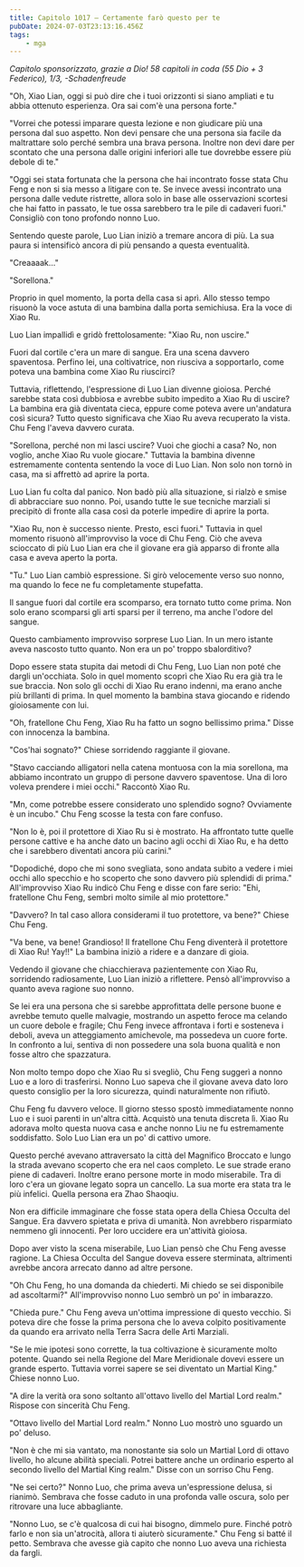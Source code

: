 ```yaml
---
title: Capitolo 1017 – Certamente farò questo per te
pubDate: 2024-07-03T23:13:16.456Z
tags:
    - mga
---
```



<em>Capitolo sponsorizzato, grazie a Dio!
58 capitoli in coda (55 Dio + 3 Federico), 1/3,
-Schadenfreude</em>


"Oh, Xiao Lian, oggi si può dire che i tuoi orizzonti si siano ampliati e tu abbia ottenuto esperienza. Ora sai com'è una persona forte."


"Vorrei che potessi imparare questa lezione e non giudicare più una persona dal suo aspetto. Non devi pensare che una persona sia facile da maltrattare solo perché sembra una brava persona. Inoltre non devi dare per scontato che una persona dalle origini inferiori alle tue dovrebbe essere più debole di te."


"Oggi sei stata fortunata che la persona che hai incontrato fosse stata Chu Feng e non si sia messo a litigare con te. Se invece avessi incontrato una persona dalle vedute ristrette, allora solo in base alle osservazioni scortesi che hai fatto in passato, le tue ossa sarebbero tra le pile di cadaveri fuori." Consigliò con tono profondo nonno Luo.


Sentendo queste parole, Luo Lian iniziò a tremare ancora di più. La sua paura si intensificò ancora di più pensando a questa eventualità.


"Creaaaak..."


"Sorellona."


Proprio in quel momento, la porta della casa si aprì. Allo stesso tempo risuonò la voce astuta di una bambina dalla porta semichiusa. Era la voce di Xiao Ru.


Luo Lian impallidì e gridò frettolosamente: "Xiao Ru, non uscire."


Fuori dal cortile c'era un mare di sangue. Era una scena davvero spaventosa. Perfino lei, una coltivatrice, non riusciva a sopportarlo, come poteva una bambina come Xiao Ru riuscirci?


Tuttavia, riflettendo, l'espressione di Luo Lian divenne gioiosa. Perché sarebbe stata così dubbiosa e avrebbe subito impedito a Xiao Ru di uscire? La bambina era già diventata cieca, eppure come poteva avere un'andatura così sicura? Tutto questo significava che Xiao Ru aveva recuperato la vista. Chu Feng l'aveva davvero curata.


"Sorellona, perché non mi lasci uscire? Vuoi che giochi a casa? No, non voglio, anche Xiao Ru vuole giocare." Tuttavia la bambina divenne estremamente contenta sentendo la voce di Luo Lian. Non solo non tornò in casa, ma si affrettò ad aprire la porta.


Luo Lian fu colta dal panico. Non badò più alla situazione, si rialzò e smise di abbracciare suo nonno. Poi, usando tutte le sue tecniche marziali si precipitò di fronte alla casa così da poterle impedire di aprire la porta.


"Xiao Ru, non è successo niente. Presto, esci fuori." Tuttavia in quel momento risuonò all'improvviso la voce di Chu Feng. Ciò che aveva scioccato di più Luo Lian era che il giovane era già apparso di fronte alla casa e aveva aperto la porta.


"Tu." Luo Lian cambiò espressione. Si girò velocemente verso suo nonno, ma quando lo fece ne fu completamente stupefatta.


Il sangue fuori dal cortile era scomparso, era tornato tutto come prima. Non solo erano scomparsi gli arti sparsi per il terreno, ma anche l'odore del sangue.


Questo cambiamento improvviso sorprese Luo Lian. In un mero istante aveva nascosto tutto quanto. Non era un po' troppo sbalorditivo?


Dopo essere stata stupita dai metodi di Chu Feng, Luo Lian non poté che dargli un'occhiata. Solo in quel momento scoprì che Xiao Ru era già tra le sue braccia. Non solo gli occhi di Xiao Ru erano indenni, ma erano anche più brillanti di prima. In quel momento la bambina stava giocando e ridendo gioiosamente con lui.


"Oh, fratellone Chu Feng, Xiao Ru ha fatto un sogno bellissimo prima." Disse con innocenza la bambina.


"Cos'hai sognato?" Chiese sorridendo raggiante il giovane.


"Stavo cacciando alligatori nella catena montuosa con la mia sorellona, ma abbiamo incontrato un gruppo di persone davvero spaventose. Una di loro voleva prendere i miei occhi." Raccontò Xiao Ru.


"Mn, come potrebbe essere considerato uno splendido sogno? Ovviamente è un incubo." Chu Feng scosse la testa con fare confuso.


"Non lo è, poi il protettore di Xiao Ru si è mostrato. Ha affrontato tutte quelle persone cattive e ha anche dato un bacino agli occhi di Xiao Ru, e ha detto che i sarebbero diventati ancora più carini."


"Dopodiché, dopo che mi sono svegliata, sono andata subito a vedere i miei occhi allo specchio e ho scoperto che sono davvero più splendidi di prima." All'improvviso Xiao Ru indicò Chu Feng e disse con fare serio: "Ehi, fratellone Chu Feng, sembri molto simile al mio protettore."


"Davvero? In tal caso allora considerami il tuo protettore, va bene?" Chiese Chu Feng.


"Va bene, va bene! Grandioso! Il fratellone Chu Feng diventerà il protettore di Xiao Ru! Yay!!" La bambina iniziò a ridere e a danzare di gioia.


Vedendo il giovane che chiacchierava pazientemente con Xiao Ru, sorridendo radiosamente, Luo Lian iniziò a riflettere. Pensò all'improvviso a quanto aveva ragione suo nonno.


Se lei era una persona che si sarebbe approfittata delle persone buone e avrebbe temuto quelle malvagie, mostrando un aspetto feroce ma celando un cuore debole e fragile; Chu Feng invece affrontava i forti e sosteneva i deboli, aveva un atteggiamento amichevole, ma possedeva un cuore forte.
In confronto a lui, sentiva di non possedere una sola buona qualità e non fosse altro che spazzatura.


Non molto tempo dopo che Xiao Ru si svegliò, Chu Feng suggerì a nonno Luo e a loro di trasferirsi. Nonno Luo sapeva che il giovane aveva dato loro questo consiglio per la loro sicurezza, quindi naturalmente non rifiutò.


Chu Feng fu davvero veloce. Il giorno stesso spostò immediatamente nonno Luo e i suoi parenti in un'altra città. Acquistò una tenuta discreta lì. Xiao Ru adorava molto questa nuova casa e anche nonno Liu ne fu estremamente soddisfatto. Solo Luo Lian era un po' di cattivo umore.


Questo perché avevano attraversato la città del Magnifico Broccato e lungo la strada avevano scoperto che era nel caos completo. Le sue strade erano piene di cadaveri. Inoltre erano persone morte in modo miserabile. Tra di loro c'era un giovane legato sopra un cancello. La sua morte era stata tra le più infelici. Quella persona era Zhao Shaoqiu.


Non era difficile immaginare che fosse stata opera della Chiesa Occulta del Sangue. Era davvero spietata e priva di umanità. Non avrebbero risparmiato nemmeno gli innocenti. Per loro uccidere era un'attività gioiosa.


Dopo aver visto la scena miserabile, Luo Lian pensò che Chu Feng avesse ragione. La Chiesa Occulta del Sangue doveva essere sterminata, altrimenti avrebbe ancora arrecato danno ad altre persone.


"Oh Chu Feng, ho una domanda da chiederti. Mi chiedo se sei disponibile ad ascoltarmi?" All'improvviso nonno Luo sembrò un po' in imbarazzo.


"Chieda pure." Chu Feng aveva un'ottima impressione di questo vecchio. Si poteva dire che fosse la prima persona che lo aveva colpito positivamente da quando era arrivato nella Terra Sacra delle Arti Marziali.


"Se le mie ipotesi sono corrette, la tua coltivazione è sicuramente molto potente. Quando sei nella Regione del Mare Meridionale dovevi essere un grande esperto. Tuttavia vorrei sapere se sei diventato un Martial King." Chiese nonno Luo.


"A dire la verità ora sono soltanto all'ottavo livello del Martial Lord realm." Rispose con sincerità Chu Feng.


"Ottavo livello del Martial Lord realm." Nonno Luo mostrò uno sguardo un po' deluso.


"Non è che mi sia vantato, ma nonostante sia solo un Martial Lord di ottavo livello, ho alcune abilità speciali. Potrei battere anche un ordinario esperto al secondo livello del Martial King realm." Disse con un sorriso Chu Feng.


"Ne sei certo?" Nonno Luo, che prima aveva un'espressione delusa, si rianimò. Sembrava che fosse caduto in una profonda valle oscura, solo per ritrovare una luce abbagliante.


"Nonno Luo, se c'è qualcosa di cui hai bisogno, dimmelo pure. Finché potrò farlo e non sia un'atrocità, allora ti aiuterò sicuramente." Chu Feng si batté il petto. Sembrava che avesse già capito che nonno Luo aveva una richiesta da fargli.
                                


                                



